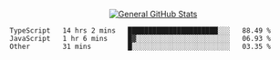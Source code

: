 <p align="center">
  <a href="https://github.com/AndyDevv">
    <img src="https://github-readme-stats.vercel.app/api?username=AndyDevv&custom_title=General%20GitHub%20Stats&theme=aura_dark" alt="General GitHub Stats">
  </a>
</p>

<!--START_SECTION:waka-->

```text
TypeScript   14 hrs 2 mins   ██████████████████████░░░   88.49 %
JavaScript   1 hr 6 mins     █▓░░░░░░░░░░░░░░░░░░░░░░░   06.93 %
Other        31 mins         █░░░░░░░░░░░░░░░░░░░░░░░░   03.35 %
```

<!--END_SECTION:waka-->
